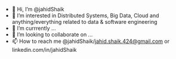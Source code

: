 - 👋 Hi, I’m @jahidShaik
- 👀 I’m interested in Distributed Systems, Big Data, Cloud and anything/everything related to data & software engineering
- 🌱 I’m currrently ...
- 💞️ I’m looking to collaborate on ...
- 📫 How to reach me @jahidShaik/jahid.shaik.424@gmail.com or linkedin.com/in/jahidShaik

<!---
jahidShaik/jahidShaik is a ✨ special ✨ repository because its `README.md` (this file) appears on your GitHub profile.
You can click the Preview link to take a look at your changes.
--->
